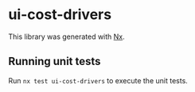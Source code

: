 # ui-cost-drivers

This library was generated with [Nx](https://nx.dev).

## Running unit tests

Run `nx test ui-cost-drivers` to execute the unit tests.
